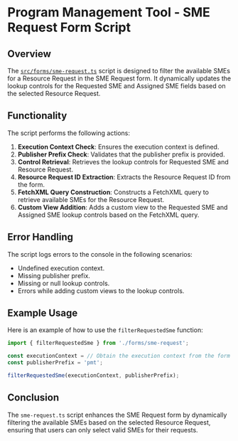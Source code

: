 
# Program Management Tool - SME Request Form Script

## Overview

The [`src/forms/sme-request.ts`](/src/forms/sme-request.ts) script is designed to filter the available SMEs for a Resource Request in the SME Request form. It dynamically updates the lookup controls for the Requested SME and Assigned SME fields based on the selected Resource Request.

## Functionality

The script performs the following actions:

1. **Execution Context Check**: Ensures the execution context is defined.
2. **Publisher Prefix Check**: Validates that the publisher prefix is provided.
3. **Control Retrieval**: Retrieves the lookup controls for Requested SME and Resource Request.
4. **Resource Request ID Extraction**: Extracts the Resource Request ID from the form.
5. **FetchXML Query Construction**: Constructs a FetchXML query to retrieve available SMEs for the Resource Request.
6. **Custom View Addition**: Adds a custom view to the Requested SME and Assigned SME lookup controls based on the FetchXML query.

## Error Handling

The script logs errors to the console in the following scenarios:

- Undefined execution context.
- Missing publisher prefix.
- Missing or null lookup controls.
- Errors while adding custom views to the lookup controls.

## Example Usage

Here is an example of how to use the `filterRequestedSme` function:

```typescript
import { filterRequestedSme } from './forms/sme-request';

const executionContext = // Obtain the execution context from the form event
const publisherPrefix = 'pmt';

filterRequestedSme(executionContext, publisherPrefix);
```

## Conclusion

The `sme-request.ts` script enhances the SME Request form by dynamically filtering the available SMEs based on the selected Resource Request, ensuring that users can only select valid SMEs for their requests.
